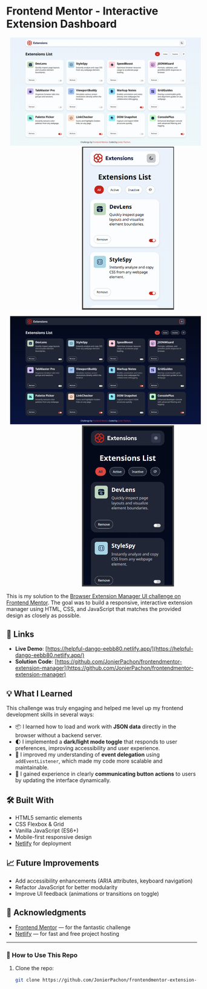 # Frontend Mentor - Interactive Extension Dashboard
<p align="center">
    <img src="https://github.com/JonierPachon/frontendmentor-extension-manager/blob/main/pc1.png" alt="My Image 1" width="750" style="margin: 0 10px;">
    <img src="https://github.com/JonierPachon/frontendmentor-extension-manager/blob/main/phone2.png" alt="My Image 2" width="243" style="margin: 0 200px;">
</p>
<p align="center">
    <img src="https://github.com/JonierPachon/frontendmentor-extension-manager/blob/main/pc2.png" alt="My Image 2" width="750" style="margin: 0 10px;">
    <img src="https://github.com/JonierPachon/frontendmentor-extension-manager/blob/main/phone.png" alt="My Image 1" width="243" style="margin: 0 200px;">

This is my solution to the [Browser Extension Manager UI challenge on Frontend Mentor](https://www.frontendmentor.io/challenges/browser-extension-manager-ui-yNZnOfsMAp). The goal was to build a responsive, interactive extension manager using HTML, CSS, and JavaScript that matches the provided design as closely as possible.

## 🔗 Links

- **Live Demo**: [https://helpful-dango-eebb80.netlify.app/](https://helpful-dango-eebb80.netlify.app/)
- **Solution Code**: [https://github.com/JonierPachon/frontendmentor-extension-manager](https://github.com/JonierPachon/frontendmentor-extension-manager)

## 💡 What I Learned

This challenge was truly engaging and helped me level up my frontend development skills in several ways:

- 📦 I learned how to load and work with **JSON data** directly in the browser without a backend server.
- 🌓 I implemented a **dark/light mode toggle** that responds to user preferences, improving accessibility and user experience.
- 📍 I improved my understanding of **event delegation** using `addEventListener`, which made my code more scalable and maintainable.
- 💬 I gained experience in clearly **communicating button actions** to users by updating the interface dynamically.

## 🛠️ Built With

- HTML5 semantic elements
- CSS Flexbox & Grid
- Vanilla JavaScript (ES6+)
- Mobile-first responsive design
- [Netlify](https://www.netlify.com/) for deployment

## 📈 Future Improvements

- Add accessibility enhancements (ARIA attributes, keyboard navigation)
- Refactor JavaScript for better modularity
- Improve UI feedback (animations or transitions on toggle)

## 🤝 Acknowledgments

- [Frontend Mentor](https://www.frontendmentor.io/) — for the fantastic challenge
- [Netlify](https://www.netlify.com/) — for fast and free project hosting

---

### 📂 How to Use This Repo

1. Clone the repo:
   ```bash
   git clone https://github.com/JonierPachon/frontendmentor-extension-manager

